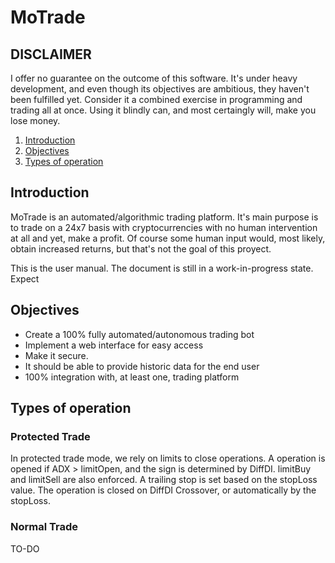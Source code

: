 # MoTrade

## DISCLAIMER
I offer no guarantee on the outcome of this software. It's under heavy development, and even though its objectives are ambitious, they haven't been fulfilled yet. Consider it a combined exercise in programming and trading all at once. Using it blindly can, and most certaingly will, make you lose money.

1. [Introduction](#introduction)
2. [Objectives](#objectives)
3. [Types of operation](#operation)

<a name="introduction"></a>

## Introduction
MoTrade is an automated/algorithmic trading platform. It's main purpose is to trade on a 24x7 basis with cryptocurrencies with no human intervention at all and yet, make a profit. Of course some human input would, most likely, obtain increased returns, but that's not the goal of this proyect.

This is the user manual. The document is still in a work-in-progress state. Expect 

<a name="objectives"></a>

## Objectives

- Create a 100% fully automated/autonomous trading bot
- Implement a web interface for easy access
- Make it secure.
- It should be able to provide historic data for the end user
- 100% integration with, at least one, trading platform

<a name="operation"></a>

## Types of operation

### Protected Trade

In protected trade mode, we rely on limits to close operations. A operation is opened if ADX > limitOpen, and the sign is determined by DiffDI. limitBuy and limitSell are also enforced. A trailing stop is set based on the stopLoss value. The operation is closed on DiffDI Crossover, or automatically by the stopLoss.

### Normal Trade
TO-DO
